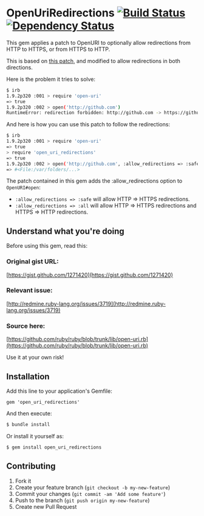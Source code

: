 # OpenUriRedirections [![Build Status](https://secure.travis-ci.org/jaimeiniesta/open_uri_redirections.png)](http://travis-ci.org/jaimeiniesta/open_uri_redirections) [![Dependency Status](https://gemnasium.com/jaimeiniesta/open_uri_redirections.png)](https://gemnasium.com/jaimeiniesta/open_uri_redirections)

This gem applies a patch to OpenURI to optionally allow redirections from HTTP to HTTPS, or from HTTPS to HTTP.

This is based on [this patch](http://bugs.ruby-lang.org/issues/859), and modified to allow redirections in both directions.

Here is the problem it tries to solve:

```sh
$ irb
1.9.2p320 :001 > require 'open-uri'
=> true
1.9.2p320 :002 > open('http://github.com')
RuntimeError: redirection forbidden: http://github.com -> https://github.com/
```    

And here is how you can use this patch to follow the redirections:

```sh
$ irb
1.9.2p320 :001 > require 'open-uri'
=> true
> require 'open_uri_redirections'
=> true
1.9.2p320 :002 > open('http://github.com', :allow_redirections => :safe)
=> #<File:/var/folders/...>
```    

The patch contained in this gem adds the :allow_redirections option to `OpenURI#open`:

* `:allow_redirections => :safe` will allow HTTP => HTTPS redirections.
* `:allow_redirections => :all`  will allow HTTP => HTTPS redirections and HTTPS => HTTP redirections.

## Understand what you're doing

Before using this gem, read this:

### Original gist URL:
[https://gist.github.com/1271420](https://gist.github.com/1271420)

### Relevant issue:
[http://redmine.ruby-lang.org/issues/3719](http://redmine.ruby-lang.org/issues/3719)

### Source here:
[https://github.com/ruby/ruby/blob/trunk/lib/open-uri.rb](https://github.com/ruby/ruby/blob/trunk/lib/open-uri.rb)

Use it at your own risk!

## Installation

Add this line to your application's Gemfile:

    gem 'open_uri_redirections'

And then execute:

```sh
$ bundle install
```    

Or install it yourself as:

```sh
$ gem install open_uri_redirections
```

## Contributing

1. Fork it
2. Create your feature branch (`git checkout -b my-new-feature`)
3. Commit your changes (`git commit -am 'Add some feature'`)
4. Push to the branch (`git push origin my-new-feature`)
5. Create new Pull Request
